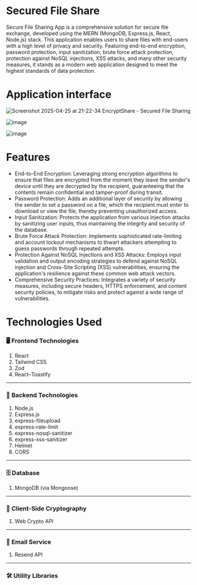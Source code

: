 # Secured File Share

Secure File Sharing App is a comprehensive solution for secure file exchange, developed using the MERN (MongoDB, Express.js, React, Node.js) stack. This application enables users to share files with end-users with a high level of privacy and security. Featuring end-to-end encryption, password protection, input sanitization, brute force attack protection, protection against NoSQL injections, XSS attacks, and many other security measures, it stands as a modern web application designed to meet the highest standards of data protection.

# Application interface

![Screenshot 2025-04-25 at 21-22-34 EncryptShare - Secured File Sharing](https://github.com/user-attachments/assets/73f1df52-b8e1-4eb7-bf12-b249f8691c14)

![image](https://github.com/user-attachments/assets/503da8a6-755d-4b84-b5c3-038eb80cbe21)

![image](https://github.com/user-attachments/assets/4f3fc230-560c-42c5-a761-7a9654f31b14)

# Features
- End-to-End Encryption: Leveraging strong encryption algorithms to ensure that files are encrypted from the moment they leave the sender's device until they are decrypted by the recipient, guaranteeing that the contents remain confidential and tamper-proof during transit.
- Password Protection: Adds an additional layer of security by allowing the sender to set a password on a file, which the recipient must enter to download or view the file, thereby preventing unauthorized access.
- Input Sanitization: Protects the application from various injection attacks by sanitizing user inputs, thus maintaining the integrity and security of the database.
- Brute Force Attack Protection: Implements sophisticated rate-limiting and account lockout mechanisms to thwart attackers attempting to guess passwords through repeated attempts.
- Protection Against NoSQL Injections and XSS Attacks: Employs input validation and output encoding strategies to defend against NoSQL injection and Cross-Site Scripting (XSS) vulnerabilities, ensuring the application's resilience against these common web attack vectors.
- Comprehensive Security Practices: Integrates a variety of security measures, including secure headers, HTTPS enforcement, and content security policies, to mitigate risks and protect against a wide range of vulnerabilities.

# Technologies Used

### 🖥️ **Frontend Technologies**  
1) React  
2) Tailwind CSS  
3) Zod  
4) React–Toastify  

---

### 🔧 **Backend Technologies**  
1) Node.js  
2) Express.js  
3) express-fileupload  
4) express-rate-limit  
5) express-nosql-sanitizer  
6) express-xss-sanitizer  
7) Helmet  
8) CORS  

---

### 🗄️ **Database**  
1) MongoDB (via Mongoose)  

---

### 🔐 **Client-Side Cryptography**  
1) Web Crypto API  

---

### 📧 **Email Service**  
1) Resend API  

---

### 🛠️ **Utility Libraries**  
